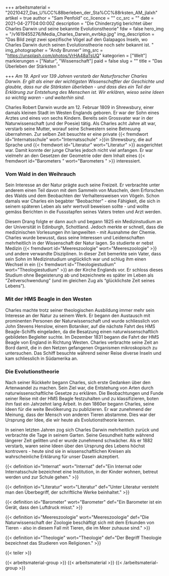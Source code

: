 +++
arbeitsmaterial = "20210427_Das_U%CC%88berleben_der_Sta%CC%88rksten_AM_jlalxh"
artikel = true
author = "Sam Penfold"
cc_licence = ""
cc_src = ""
date = 2021-04-27T04:00:00Z
description = "Die Chinderzytig berichtet über Charles Darwin und seine bekannte Evolutionstheorie"
fdw = false
hero_img = "/v1619455276/Media_Charles_Darwin_evrbkp.jpg"
img_description = "Das Bild zeigt zwei spezifische Vögel auf den Galapagos Inseln, wo Charles Darwin durch seinen Evolutionstheorie noch sehr bekannt ist.  "
img_photographer = "Andy Brunner"
img_src = "https://unsplash.com/photos/VrHA48aTsUQ"
kategorien = ["Welt"]
markierungen = ["Natur", "Wissenschaft"]
paid = false
slug = ""
title = "Das Überleben der Stärksten "

+++
_Am 19. April vor 139 Jahren verstarb der Naturforscher Charles Darwin. Er gilt als einer der wichtigsten Wissenschaftler der Geschichte und glaubte, dass nur die Stärksten überleben - und dass dies ein Teil der Erklärung zur Entstehung des Menschen ist. Wir erklären, wieso seine Ideen so wichtig waren - und weiterhin sind._

Charles Robert Darwin wurde am 12. Februar 1809 in Shrewsbury, einer damals kleinen Stadt im Westen Englands geboren. Er war der Sohn eines Arztes und eines von sechs Kindern. Bereits sein Grossvater war in der Naturwissenschaft (und der Poesie) tätig. Als Charles acht Jahre alt war, verstarb seine Mutter, worauf seine Schwestern seine Betreuung übernahmen. Zur selben Zeit besuchte er eine private {{< fremdwort id="Internatsschule" wort="Internatsschule" >}}in Shrewsbury, die auf Sprache und {{< fremdwort id="Literatur" wort="Literatur" >}} ausgerichtet war. Damit konnte der junge Charles jedoch nicht viel anfangen. Er war vielmehr an den Gesetzen der Geometrie oder dem Inhalt eines {{< fremdwort id="Barometers " wort="Barometers " >}} interessiert.

### Vom Wald in den Weihrauch

Sein Interesse an der Natur prägte auch seine Freizeit. Er verbrachte unter anderem einen Teil davon mit dem Sammeln von Muscheln, dem Erforschen des Walds und dem Beobachten der Verhaltensweisen von Vögeln. Schon damals war Charles ein begabter “Beobachter” - eine Fähigkeit, die sich in seinem späteren Leben als sehr wertvoll beweisen sollte - und wollte gemäss Berichten in die Fussstapfen seines Vaters treten und Arzt werden.

Diesem Drang folgte er dann auch und begann 1825 ein Medizinstudium an der Universität in Edinburgh, Schottland. Jedoch merkte er schnell, dass die medizinischen Vorlesungen ihn langweilten - mit Ausnahme der Chemie. Charles wurde bewusst, dass seine Interessen und Leidenschaften mehrheitlich in der Wissenschaft der Natur lagen. So studierte er nebst Medizin {{< fremdwort id="Meereszoologie" wort="Meereszoologie" >}} und andere verwandte Disziplinen. In dieser Zeit bemerkte sein Vater, dass sein Sohn im Medizinstudium unglücklich war und schlug ihm einen Wechsel in ein {{< fremdwort id="Theologiestudium" wort="Theologiestudium" >}} an der Kirche Englands vor. Er schloss dieses Studium ohne Begeisterung ab und bezeichnete es später im Leben als “Zeitverschwendung” (und im gleichen Zug als “glücklichste Zeit seines Lebens”).

### Mit der HMS Beagle in den Westen

Charles machte trotz seiner theologischen Ausbildung immer mehr sein Interesse an der Natur zu seinem Werk. Er begann den Austausch mit prominenten Personen der Naturwissenschaft und wurde schliesslich von John Stevens Henslow, einem Botaniker, auf die nächste Fahrt des HMS Beagle-Schiffs eingeladen, da die Besatzung einen naturwissenschaftlich gebildeten Begleiter suchte. Im Dezember 1831 begann die Fahrt der HMS Beagle von England in Richtung Westen. Charles verbrachte seine Zeit an Bord damit, die in den Netzen gefangenen Organismen mikroskopisch zu untersuchen. Das Schiff besuchte während seiner Reise diverse Inseln und kam schliesslich in Südamerika an.

### Die Evolutionstheorie

Nach seiner Rückkehr begann Charles, sich erste Gedanken über den Artenwandel zu machen. Sein Ziel war, die Entstehung von Arten durch naturwissenschaftliche Gesetze zu erklären. Die Beobachtungen und Funde seiner Reise mit der HMS Beagle festzuhalten und zu klassifizieren, boten ihm fast ein Jahrzehnt lang Arbeit. In den 1860er begann Charles, seine Ideen für die weite Bevölkerung zu publizieren. Er war zunehmend der Meinung, dass der Mensch von anderen Tieren abstamme. Dies war der Ursprung der Idee, die wir heute als Evolutionstheorie kennen.

In seinen letzten Jahren zog sich Charles Darwin mehrheitlich zurück und verbrachte die Tage in seinem Garten. Seine Gesundheit hatte während längerer Zeit gelitten und er wurde zunehmend schwächer. Als er 1882 verstarb, waren seine Ideen über den Ursprung des Lebens höchst kontrovers - heute sind sie in wissenschaftlichen Kreisen als wahrscheinliche Erklärung für unser Dasein akzeptiert.

{{< definition id="Internat" wort="Internat" def="Ein Internat oder Internatsschule bezeichnet eine Institution, in der Kinder wohnen, betreut werden und zur Schule gehen." >}}

{{< definition id="Literatur" wort="Literatur" def="Unter Literatur versteht man den Überbegriff, der schriftliche Werke beinhaltet." >}}

{{< definition id="Barometer" wort="Barometer" def="Ein Barometer ist ein Gerät, dass den Luftdruck misst." >}}

{{< definition id="Meereszoologie" wort="Meereszoologie" def="Die Naturwissenschaft der Zoologie beschäftigt sich mit dem Erkunden von Tieren - also in diesem Fall mit Tieren, die im Meer zuhause sind." >}}

{{< definition id="Theologie" wort="Theologie" def="Der Begriff Theologie bezeichnet das Studieren von Religionen." >}}

{{< teiler >}}

{{< arbeitsmaterial-group >}}
{{< arbeitsmaterial >}}
{{< /arbeitsmaterial-group >}}